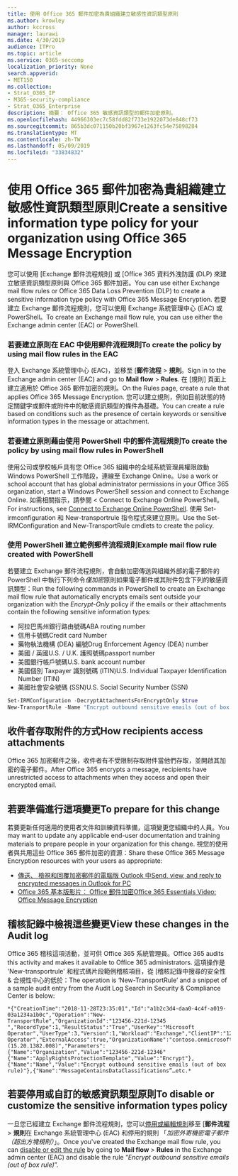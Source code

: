 ```yaml
---
title: 使用 Office 365 郵件加密為貴組織建立敏感性資訊類型原則
ms.author: krowley
author: kccross
manager: laurawi
ms.date: 4/30/2019
audience: ITPro
ms.topic: article
ms.service: O365-seccomp
localization_priority: None
search.appverid:
- MET150
ms.collection:
- Strat_O365_IP
- M365-security-compliance
- Strat_O365_Enterprise
description: 摘要： Office 365 敏感資訊類型的郵件加密原則。
ms.openlocfilehash: 44966303ec7c58fdd82f733e1922073de848cf73
ms.sourcegitcommit: 865b3dc071150b20bf3967e1263fc54e75898284
ms.translationtype: MT
ms.contentlocale: zh-TW
ms.lasthandoff: 05/09/2019
ms.locfileid: "33834832"
---
```

# <a name="create-a-sensitive-information-type-policy-for-your-organization-using-office-365-message-encryption"></a><span data-ttu-id="543d8-103">使用 Office 365 郵件加密為貴組織建立敏感性資訊類型原則</span><span class="sxs-lookup"><span data-stu-id="543d8-103">Create a sensitive information type policy for your organization using Office 365 Message Encryption</span></span>

<span data-ttu-id="543d8-104">您可以使用 [Exchange 郵件流程規則] 或 [Office 365 資料外洩防護 (DLP) 來建立敏感資訊類型原則與 Office 365 郵件加密。</span><span class="sxs-lookup"><span data-stu-id="543d8-104">You can use either Exchange mail flow rules or Office 365 Data Loss Prevention (DLP) to create a sensitive information type policy with Office 365 Message Encryption.</span></span> <span data-ttu-id="543d8-105">若要建立 Exchange 郵件流程規則，您可以使用 Exchange 系統管理中心 (EAC) 或 PowerShell。</span><span class="sxs-lookup"><span data-stu-id="543d8-105">To create an Exchange mail flow rule, you can use either the Exchange admin center (EAC) or PowerShell.</span></span>

### <a name="to-create-the-policy-by-using-mail-flow-rules-in-the-eac"></a><span data-ttu-id="543d8-106">若要建立原則在 EAC 中使用郵件流程規則</span><span class="sxs-lookup"><span data-stu-id="543d8-106">To create the policy by using mail flow rules in the EAC</span></span>

<span data-ttu-id="543d8-107">登入 Exchange 系統管理中心 (EAC)，並移至 [**郵件流程** > **規則**。</span><span class="sxs-lookup"><span data-stu-id="543d8-107">Sign in to the Exchange admin center (EAC) and go to **Mail flow** > **Rules**.</span></span> <span data-ttu-id="543d8-108">在 [規則] 頁面上建立適用於 Office 365 郵件加密的規則。</span><span class="sxs-lookup"><span data-stu-id="543d8-108">On the Rules page, create a rule that applies Office 365 Message Encryption.</span></span> <span data-ttu-id="543d8-109">您可以建立規則，例如目前狀態的特定關鍵字或郵件或附件中的敏感資訊類型的條件為基礎。</span><span class="sxs-lookup"><span data-stu-id="543d8-109">You can create a rule based on conditions such as the presence of certain keywords or sensitive information types in the message or attachment.</span></span>

### <a name="to-create-the-policy-by-using-mail-flow-rules-in-powershell"></a><span data-ttu-id="543d8-110">若要建立原則藉由使用 PowerShell 中的郵件流程規則</span><span class="sxs-lookup"><span data-stu-id="543d8-110">To create the policy by using mail flow rules in PowerShell</span></span>

<span data-ttu-id="543d8-111">使用公司或學校帳戶具有您 Office 365 組織中的全域系統管理員權限啟動 Windows PowerShell 工作階段，連線至 Exchange Online。</span><span class="sxs-lookup"><span data-stu-id="543d8-111">Use a work or school account that has global administrator permissions in your Office 365 organization, start a Windows PowerShell session and connect to Exchange Online.</span></span> <span data-ttu-id="543d8-112">如需相關指示，請參閱 < <b0>Connect to Exchange Online PowerShell</b0>。</span><span class="sxs-lookup"><span data-stu-id="543d8-112">For instructions, see [Connect to Exchange Online PowerShell](https://aka.ms/exopowershell).</span></span> <span data-ttu-id="543d8-113">使用 Set-irmconfiguration 和 New-transportrule 指令程式來建立原則。</span><span class="sxs-lookup"><span data-stu-id="543d8-113">Use the Set-IRMConfiguration and New-TransportRule cmdlets to create the policy.</span></span>

### <a name="example-mail-flow-rule-created-with-powershell"></a><span data-ttu-id="543d8-114">使用 PowerShell 建立範例郵件流程規則</span><span class="sxs-lookup"><span data-stu-id="543d8-114">Example mail flow rule created with PowerShell</span></span>

<span data-ttu-id="543d8-115">若要建立 Exchange 郵件流程規則，會自動加密傳送與組織外部的電子郵件的 PowerShell 中執行下列命令*僅加密*原則如果電子郵件或其附件包含下列的敏感資訊類型：</span><span class="sxs-lookup"><span data-stu-id="543d8-115">Run the following commands in PowerShell to create an Exchange mail flow rule that automatically encrypts emails sent outside your organization with the *Encrypt-Only* policy if the emails or their attachments contain the following sensitive information types:</span></span>

- <span data-ttu-id="543d8-116">阿拉巴馬州銀行路由號碼</span><span class="sxs-lookup"><span data-stu-id="543d8-116">ABA routing number</span></span>
- <span data-ttu-id="543d8-117">信用卡號碼</span><span class="sxs-lookup"><span data-stu-id="543d8-117">Credit card Number</span></span>
- <span data-ttu-id="543d8-118">藥物執法機構 (DEA) 編號</span><span class="sxs-lookup"><span data-stu-id="543d8-118">Drug Enforcement Agency (DEA) number</span></span>
- <span data-ttu-id="543d8-119">美國 / 英國</span><span class="sxs-lookup"><span data-stu-id="543d8-119">U.S. / U.K.</span></span> <span data-ttu-id="543d8-120">護照號碼</span><span class="sxs-lookup"><span data-stu-id="543d8-120">passport number</span></span>
- <span data-ttu-id="543d8-121">美國銀行帳戶號碼</span><span class="sxs-lookup"><span data-stu-id="543d8-121">U.S. bank account number</span></span>
- <span data-ttu-id="543d8-122">美國個別 Taxpayer 識別號碼 (ITIN)</span><span class="sxs-lookup"><span data-stu-id="543d8-122">U.S. Individual Taxpayer Identification Number (ITIN)</span></span>
- <span data-ttu-id="543d8-123">美國社會安全號碼 (SSN)</span><span class="sxs-lookup"><span data-stu-id="543d8-123">U.S. Social Security Number (SSN)</span></span>

```powershell
Set-IRMConfiguration -DecryptAttachmentsForEncryptOnly $true
New-TransportRule -Name "Encrypt outbound sensitive emails (out of box rule)" -SentToScope  NotInOrganization  -ApplyRightsProtectionTemplate "Encrypt" -MessageContainsDataClassifications @(@{Name="ABA Routing Number"; minCount="1"},@{Name="Credit Card Number"; minCount="1"},@{Name="Drug Enforcement Agency (DEA) Number"; minCount="1"},@{Name="U.S. / U.K. Passport Number"; minCount="1"},@{Name="U.S. Bank Account Number"; minCount="1"},@{Name="U.S. Individual Taxpayer Identification Number (ITIN)"; minCount="1"},@{Name="U.S. Social Security Number (SSN)"; minCount="1"}) -SenderNotificationType "NotifyOnly"
```

## <a name="how-recipients-access-attachments"></a><span data-ttu-id="543d8-124">收件者存取附件的方式</span><span class="sxs-lookup"><span data-stu-id="543d8-124">How recipients access attachments</span></span>

<span data-ttu-id="543d8-125">Office 365 加密郵件之後，收件者有不受限制存取附件當他們存取，並開啟其加密的電子郵件。</span><span class="sxs-lookup"><span data-stu-id="543d8-125">After Office 365 encrypts a message, recipients have unrestricted access to attachments when they access and open their encrypted email.</span></span>

## <a name="to-prepare-for-this-change"></a><span data-ttu-id="543d8-126">若要準備進行這項變更</span><span class="sxs-lookup"><span data-stu-id="543d8-126">To prepare for this change</span></span>

<span data-ttu-id="543d8-127">若要更新任何適用的使用者文件和訓練資料準備，這項變更您組織中的人員。</span><span class="sxs-lookup"><span data-stu-id="543d8-127">You may want to update any applicable end-user documentation and training materials to prepare people in your organization for this change.</span></span> <span data-ttu-id="543d8-128">視您的使用者與共用這些 Office 365 郵件加密的資源：</span><span class="sxs-lookup"><span data-stu-id="543d8-128">Share these Office 365 Message Encryption resources with your users as appropriate:</span></span>

- [<span data-ttu-id="543d8-129">傳送、 檢視和回覆加密郵件的電腦版 Outlook 中</span><span class="sxs-lookup"><span data-stu-id="543d8-129">Send, view, and reply to encrypted messages in Outlook for PC</span></span>](https://support.office.com/article/send-view-and-reply-to-encrypted-messages-in-outlook-for-pc-eaa43495-9bbb-4fca-922a-df90dee51980)
- [<span data-ttu-id="543d8-130">Office 365 基本版影片： Office 郵件加密</span><span class="sxs-lookup"><span data-stu-id="543d8-130">Office 365 Essentials Video: Office Message Encryption</span></span>](https://youtu.be/CQR0cG_iEUc)

## <a name="view-these-changes-in-the-audit-log"></a><span data-ttu-id="543d8-131">稽核記錄中檢視這些變更</span><span class="sxs-lookup"><span data-stu-id="543d8-131">View these changes in the Audit log</span></span>

<span data-ttu-id="543d8-132">Office 365 稽核這項活動，並可供 Office 365 系統管理員。</span><span class="sxs-lookup"><span data-stu-id="543d8-132">Office 365 audits this activity and makes it available to Office 365 administrators.</span></span> <span data-ttu-id="543d8-133">這項操作是 'New-transportrule' 和程式碼片段範例稽核項目，從 [稽核記錄中搜尋的安全性 & 合規性中心的低於：</span><span class="sxs-lookup"><span data-stu-id="543d8-133">The operation is ‘New-TransportRule’ and a snippet of a sample audit entry from the Audit Log Search in Security & Compliance Center is below:</span></span>

```text
*{"CreationTime":"2018-11-28T23:35:01","Id":"a1b2c3d4-daa0-4c4f-a019-03a1234a1b0c","Operation":"New-TransportRule","OrganizationId":"123456-221d-12345 ","RecordType":1,"ResultStatus":"True","UserKey":"Microsoft Operator","UserType":3,"Version":1,"Workload":"Exchange","ClientIP":"123.456.147.68:17584","ObjectId":"","UserId":"Microsoft Operator","ExternalAccess":true,"OrganizationName":"contoso.onmicrosoft.com","OriginatingServer":"CY4PR13MBXXXX (15.20.1382.008)","Parameters": {"Name":"Organization","Value":"123456-221d-12346"{"Name":"ApplyRightsProtectionTemplate","Value":"Encrypt"},{"Name":"Name","Value":"Encrypt outbound sensitive emails (out of box rule)"},{"Name":"MessageContainsDataClassifications”…etc.*
```

## <a name="to-disable-or-customize-the-sensitive-information-types-policy"></a><span data-ttu-id="543d8-134">若要停用或自訂的敏感資訊類型原則</span><span class="sxs-lookup"><span data-stu-id="543d8-134">To disable or customize the sensitive information types policy</span></span>

<span data-ttu-id="543d8-135">一旦您已經建立 Exchange 郵件流程規則，您可以[停用或編輯規則](https://docs.microsoft.com/exchange/security-and-compliance/mail-flow-rules/manage-mail-flow-rules#enable-or-disable-a-mail-flow-rule)移至 [**郵件流程** > **規則**在 Exchange 系統管理中心 (EAC) 和停用的規則 「*加密外寄機密電子郵件 （超出方塊規則）*」。</span><span class="sxs-lookup"><span data-stu-id="543d8-135">Once you've created the Exchange mail flow rule, you can [disable or edit the rule](https://docs.microsoft.com/exchange/security-and-compliance/mail-flow-rules/manage-mail-flow-rules#enable-or-disable-a-mail-flow-rule) by going to **Mail flow** > **Rules** in the Exchange admin center (EAC) and disable the rule “*Encrypt outbound sensitive emails (out of box rule)*”.</span></span>
